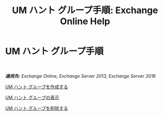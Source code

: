 ﻿---
title: 'UM ハント グループ手順: Exchange Online Help'
TOCTitle: UM ハント グループ手順
ms:assetid: 4251c24a-9616-4923-92da-ed783aa8d802
ms:mtpsurl: https://technet.microsoft.com/ja-jp/library/JJ851063(v=EXCHG.150)
ms:contentKeyID: 50555766
ms.date: 05/22/2018
mtps_version: v=EXCHG.150
ms.translationtype: HT
---

# UM ハント グループ手順

 

_**適用先:** Exchange Online, Exchange Server 2013, Exchange Server 2016_

[UM ハント グループを作成する](create-a-um-hunt-group-exchange-2013-help.md)

[UM ハント グループの表示](view-a-um-hunt-group-exchange-2013-help.md)

[UM ハント グループを削除する](delete-a-um-hunt-group-exchange-2013-help.md)

